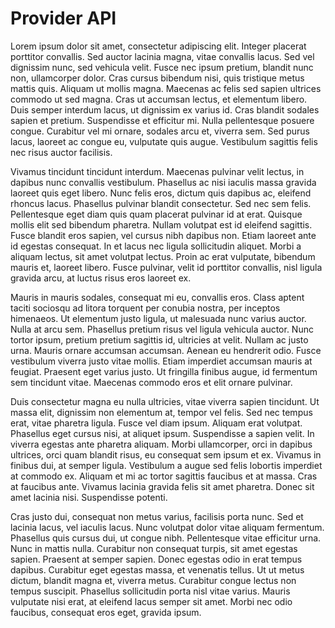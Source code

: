 # Provider API

Lorem ipsum dolor sit amet, consectetur adipiscing elit. Integer placerat porttitor convallis. Sed auctor lacinia magna, vitae convallis lacus. Sed vel dignissim nunc, sed vehicula velit. Fusce nec ipsum pretium, blandit nunc non, ullamcorper dolor. Cras cursus bibendum nisi, quis tristique metus mattis quis. Aliquam ut mollis magna. Maecenas ac felis sed sapien ultrices commodo ut sed magna. Cras ut accumsan lectus, et elementum libero. Duis semper interdum lacus, ut dignissim ex varius id. Cras blandit sodales sapien et pretium. Suspendisse et efficitur mi. Nulla pellentesque posuere congue. Curabitur vel mi ornare, sodales arcu et, viverra sem. Sed purus lacus, laoreet ac congue eu, vulputate quis augue. Vestibulum sagittis felis nec risus auctor facilisis.

Vivamus tincidunt tincidunt interdum. Maecenas pulvinar velit lectus, in dapibus nunc convallis vestibulum. Phasellus ac nisi iaculis massa gravida laoreet quis eget libero. Nunc felis eros, dictum quis dapibus ac, eleifend rhoncus lacus. Phasellus pulvinar blandit consectetur. Sed nec sem felis. Pellentesque eget diam quis quam placerat pulvinar id at erat. Quisque mollis elit sed bibendum pharetra. Nullam volutpat est id eleifend sagittis. Fusce blandit eros sapien, vel cursus nibh dapibus non. Etiam laoreet ante id egestas consequat. In et lacus nec ligula sollicitudin aliquet. Morbi a aliquam lectus, sit amet volutpat lectus. Proin ac erat vulputate, bibendum mauris et, laoreet libero. Fusce pulvinar, velit id porttitor convallis, nisl ligula gravida arcu, at luctus risus eros laoreet ex.

Mauris in mauris sodales, consequat mi eu, convallis eros. Class aptent taciti sociosqu ad litora torquent per conubia nostra, per inceptos himenaeos. Ut elementum justo ligula, ut malesuada nunc varius auctor. Nulla at arcu sem. Phasellus pretium risus vel ligula vehicula auctor. Nunc tortor ipsum, pretium pretium sagittis id, ultricies at velit. Nullam ac justo urna. Mauris ornare accumsan accumsan. Aenean eu hendrerit odio. Fusce vestibulum viverra justo vitae mollis. Etiam imperdiet accumsan mauris at feugiat. Praesent eget varius justo. Ut fringilla finibus augue, id fermentum sem tincidunt vitae. Maecenas commodo eros et elit ornare pulvinar.

Duis consectetur magna eu nulla ultricies, vitae viverra sapien tincidunt. Ut massa elit, dignissim non elementum at, tempor vel felis. Sed nec tempus erat, vitae pharetra ligula. Fusce vel diam ipsum. Aliquam erat volutpat. Phasellus eget cursus nisi, at aliquet ipsum. Suspendisse a sapien velit. In viverra egestas ante pharetra aliquam. Morbi ullamcorper, orci in dapibus ultrices, orci quam blandit risus, eu consequat sem ipsum et ex. Vivamus in finibus dui, at semper ligula. Vestibulum a augue sed felis lobortis imperdiet at commodo ex. Aliquam et mi ac tortor sagittis faucibus et at massa. Cras at faucibus ante. Vivamus lacinia gravida felis sit amet pharetra. Donec sit amet lacinia nisi. Suspendisse potenti.

Cras justo dui, consequat non metus varius, facilisis porta nunc. Sed et lacinia lacus, vel iaculis lacus. Nunc volutpat dolor vitae aliquam fermentum. Phasellus quis cursus dui, ut congue nibh. Pellentesque vitae efficitur urna. Nunc in mattis nulla. Curabitur non consequat turpis, sit amet egestas sapien. Praesent at semper sapien. Donec egestas odio in erat tempus dapibus. Curabitur eget egestas massa, et venenatis tellus. Ut ut metus dictum, blandit magna et, viverra metus. Curabitur congue lectus non tempus suscipit. Phasellus sollicitudin porta nisl vitae varius. Mauris vulputate nisi erat, at eleifend lacus semper sit amet. Morbi nec odio faucibus, consequat eros eget, gravida ipsum.
